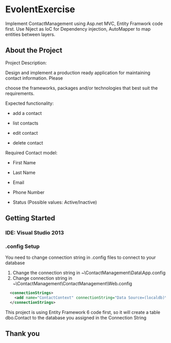 # EvolentExercise
Implement ContactManagement using Asp.net MVC, Entity Framwork code first.
Use Niject as IoC for Dependency injection, AutoMapper to map entities between layers.

## About the Project
Project Description:

Design and implement a production ready application for maintaining contact information. Please

choose the frameworks, packages and/or technologies that best suit the requirements.

Expected functionality:

- add a contact

- list contacts

- edit contact

- delete contact

Required Contact model:

- First Name

- Last Name

- Email

- Phone Number

- Status (Possible values: Active/Inactive)

## Getting Started
### IDE: Visual Studio 2013
### .config Setup
You need to change connection string in .config files to connect to your database
1. Change the connection string in ~\ContactManagement\Data\App.config
2. Change connection string in ~\ContactManagement\ContactManagement\Web.config
```xml
  <connectionStrings>
    <add name="ContactContext" connectionString="Data Source=(localdb)\MyInstance;Initial Catalog=Evolent;Integrated Security=True;MultipleActiveResultSets=True;Application Name=EntityFramework" providerName="System.Data.SqlClient" />
  </connectionStrings>
```
This project is using Entity Framework 6 code first, so it will create a table dbo.Contact to the database you assigned in the Connection String 

## Thank you 
